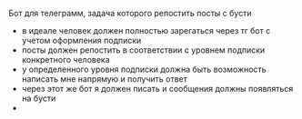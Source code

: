 Бот для телеграмм, задача которого репостить посты с бусти
- в идеале человек должен полностью зарегаться через тг бот с учетом оформления подписки
- посты должен репостить в соответствии с уровнем подписки конкретного человека
- у определенного уровня подписки должна быть возможность написать мне напрямую и получить ответ
- через этот же бот я должен писать и сообщения должны появляться на бусти
- 
